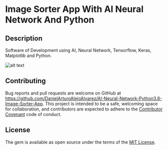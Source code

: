 # Image Sorter App With AI Neural Network And Python

## Description

Software of Development using AI, Neural Network, Tensorflow, Keras, Matplotlib and Python.


![alt text]()


## Contributing

Bug reports and pull requests are welcome on GitHub at https://github.com/DanielArturoAlejoAlvarez/AI-Neural-Network-Python3.8-Image-Sorter-App. This project is intended to be a safe, welcoming space for collaboration, and contributors are expected to adhere to the [Contributor Covenant](http://contributor-covenant.org) code of conduct.

## License

The gem is available as open source under the terms of the [MIT License](http://opensource.org/licenses/MIT).

```

```
